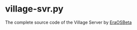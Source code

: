 # village-svr.py
The complete source code of the Village Server by <a href="https://github.com/EraOSBeta" rel="nofollow">EraOSBeta</a>
